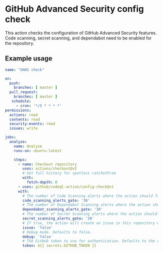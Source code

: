 # GitHub Advanced Security config check

This action checks the configuration of GitHub Advanced Security features.
Code scanning, secret scanning, and dependabot need to be enabled for the repository.

## Example usage

```yaml
name: "GHAS check"

on:
  push:
    branches: [ master ]
  pull_request:
    branches: [ master ]
   schedule:
     - cron: '*/5 * * * *'
permissions:
  actions: read
  contents: read
  security-events: read
  issues: write

jobs:
  analyze:
    name: Analyze
    runs-on: ubuntu-latest

    steps:
      - name: Checkout repository
        uses: actions/checkout@v2
        # Get full history for spotless ratchetFrom
        with:
          fetch-depth: 0
      - uses: github/codeql-action/config-check@v1
      with:
        # The number of Code Scanning alerts where the action should fail. Defaults to 30.
        code_scanning_alerts_gate: '30'
        # The number of Dependabot Scanning alerts where the action should fail. Defaults to 30.
        dependabot_scanning_alerts_gate: '30'
        # The number of Secret Scanning alerts where the action should fail. Defaults to 30.
        secret_scanning_alerts_gate: '30'
        # If true, the action will create an issue in this repository with the results of the check. Defaults to false.
        issue: 'false'
        # Debug mode. Defaults to false.
        debug: 'false'
        # The GitHub token to use for authentication. Defaults to the current token.
        token: ${{ secrets.GITHUB_TOKEN }}
```